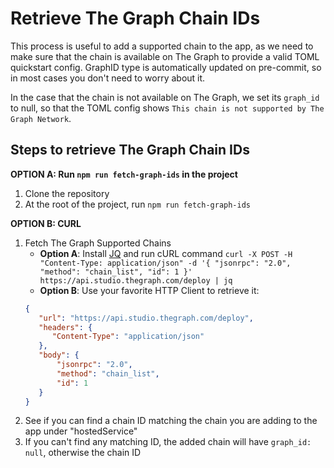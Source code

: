 # Retrieve The Graph Chain IDs

This process is useful to add a supported chain to the app, as we need to make sure that the chain is available on The Graph to provide a valid TOML quickstart config. GraphID type is automatically updated on pre-commit, so in most cases you don't need to worry about it.

In the case that the chain is not available on The Graph, we set its `graph_id` to null, so that the TOML config shows `This chain is not supported by The Graph Network`.

## Steps to retrieve The Graph Chain IDs

**OPTION A: Run `npm run fetch-graph-ids` in the project**

1. Clone the repository
2. At the root of the project, run `npm run fetch-graph-ids`

**OPTION B: CURL**

1. Fetch The Graph Supported Chains
   - **Option A**: Install [JQ](https://jqlang.github.io/jq/) and run cURL command `curl -X POST -H "Content-Type: application/json" -d '{ "jsonrpc": "2.0", "method": "chain_list", "id": 1 }' https://api.studio.thegraph.com/deploy | jq`
   - **Option B**: Use your favorite HTTP Client to retrieve it:
   ```json
   {
      "url": "https://api.studio.thegraph.com/deploy",
      "headers": {
         "Content-Type": "application/json"
      },
      "body": {
	      "jsonrpc": "2.0",
	      "method": "chain_list",
	      "id": 1
      }
   }
   ```
2. See if you can find a chain ID matching the chain you are adding to the app under "hostedService"
3. If you can't find any matching ID, the added chain will have `graph_id: null`, otherwise the chain ID